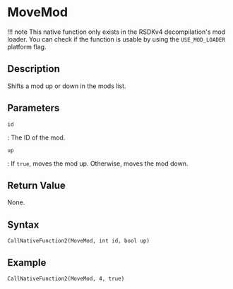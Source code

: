 # MoveMod

!!! note
    This native function only exists in the RSDKv4 decompilation's mod loader. You can check if the function is usable by using the `USE_MOD_LOADER` platform flag.

## Description
Shifts a mod up or down in the mods list.

## Parameters
`id`

:   The ID of the mod.

`up`

:   If `true`, moves the mod up. Otherwise, moves the mod down.

## Return Value
None.

## Syntax
```
CallNativeFunction2(MoveMod, int id, bool up)
```

## Example
```
CallNativeFunction2(MoveMod, 4, true)
```